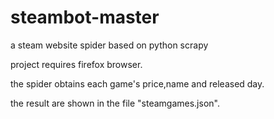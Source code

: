 # steambot-master
a steam website spider based on python scrapy

project requires firefox browser.

the spider obtains each game's price,name and released day.

the result are shown in the file "steamgames.json".
